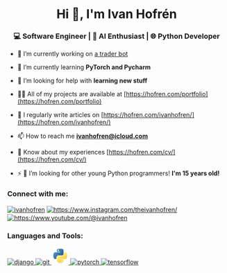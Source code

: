 <h1 align="center">Hi 👋, I'm Ivan Hofrén</h1>
<h3 align="center">💻 Software Engineer | 🚀 AI Enthusiast | 🌐 Python Developer</h3>

- 🔭 I’m currently working on [a trader bot](https://hofren.com/portfolio/trader-bot/)

- 🌱 I’m currently learning **PyTorch and Pycharm**

- 🤝 I’m looking for help with **learning new stuff**

- 👨‍💻 All of my projects are available at [https://hofren.com/portfolio](https://hofren.com/portfolio)

- 📝 I regularly write articles on [https://hofren.com/ivanhofren/](https://hofren.com/ivanhofren/)

- 📫 How to reach me **ivanhofren@icloud.com**

- 📄 Know about my experiences [https://hofren.com/cv/](https://hofren.com/cv/)

- ⚡ 👯 I’m looking for other young Python programmers! **I'm 15 years old!**

<h3 align="left">Connect with me:</h3>
<p align="left">
<a href="https://twitter.com/ivanhofren" target="blank"><img align="center" src="https://raw.githubusercontent.com/rahuldkjain/github-profile-readme-generator/master/src/images/icons/Social/twitter.svg" alt="ivanhofren" height="30" width="40" /></a>
<a href="https://instagram.com/https://www.instagram.com/theivanhofren/" target="blank"><img align="center" src="https://raw.githubusercontent.com/rahuldkjain/github-profile-readme-generator/master/src/images/icons/Social/instagram.svg" alt="https://www.instagram.com/theivanhofren/" height="30" width="40" /></a>
<a href="https://www.youtube.com/c/https://www.youtube.com/@ivanhofren" target="blank"><img align="center" src="https://raw.githubusercontent.com/rahuldkjain/github-profile-readme-generator/master/src/images/icons/Social/youtube.svg" alt="https://www.youtube.com/@ivanhofren" height="30" width="40" /></a>
</p>

<h3 align="left">Languages and Tools:</h3>
<p align="left"> <a href="https://www.djangoproject.com/" target="_blank" rel="noreferrer"> <img src="https://cdn.worldvectorlogo.com/logos/django.svg" alt="django" width="40" height="40"/> </a> <a href="https://git-scm.com/" target="_blank" rel="noreferrer"> <img src="https://www.vectorlogo.zone/logos/git-scm/git-scm-icon.svg" alt="git" width="40" height="40"/> </a> <a href="https://www.python.org" target="_blank" rel="noreferrer"> <img src="https://raw.githubusercontent.com/devicons/devicon/master/icons/python/python-original.svg" alt="python" width="40" height="40"/> </a> <a href="https://pytorch.org/" target="_blank" rel="noreferrer"> <img src="https://www.vectorlogo.zone/logos/pytorch/pytorch-icon.svg" alt="pytorch" width="40" height="40"/> </a> <a href="https://www.tensorflow.org" target="_blank" rel="noreferrer"> <img src="https://www.vectorlogo.zone/logos/tensorflow/tensorflow-icon.svg" alt="tensorflow" width="40" height="40"/> </a> </p>
